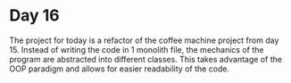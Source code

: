 # Day 16
The project for today is a refactor of the coffee machine project from day 15. Instead of writing the code in 1 monolith file, the mechanics of the program are abstracted into different classes. This takes advantage of the OOP paradigm and allows for easier readability of the code.
